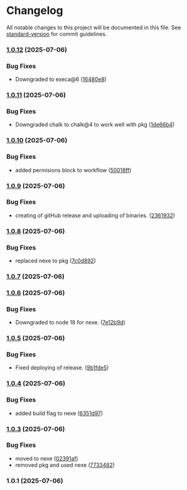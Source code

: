 # Changelog

All notable changes to this project will be documented in this file. See [standard-version](https://github.com/conventional-changelog/standard-version) for commit guidelines.

### [1.0.12](https://github.com/thevalidcode/validstart/compare/v1.0.11...v1.0.12) (2025-07-06)


### Bug Fixes

* Downgraded to execa@6 ([16480e8](https://github.com/thevalidcode/validstart/commit/16480e8d738d368bc7ed5a761036cc869f0eb0ee))

### [1.0.11](https://github.com/thevalidcode/validstart/compare/v1.0.10...v1.0.11) (2025-07-06)


### Bug Fixes

* Downgraded chalk to chalk@4 to work well with pkg ([1de66b4](https://github.com/thevalidcode/validstart/commit/1de66b4ed39e7d3d55d95f3e5d0559ae7daa56a3))

### [1.0.10](https://github.com/thevalidcode/validstart/compare/v1.0.9...v1.0.10) (2025-07-06)


### Bug Fixes

* added permisions block to workflow ([50018ff](https://github.com/thevalidcode/validstart/commit/50018ff524efa7993a5be5b50342fa22833fbf12))

### [1.0.9](https://github.com/thevalidcode/validstart/compare/v1.0.8...v1.0.9) (2025-07-06)


### Bug Fixes

* creating of gitHub release and uploading of binaries. ([2361932](https://github.com/thevalidcode/validstart/commit/2361932f892f6c1f87e196850c27bab36089d1eb))

### [1.0.8](https://github.com/thevalidcode/validstart/compare/v1.0.7...v1.0.8) (2025-07-06)


### Bug Fixes

* replaced nexe to pkg ([7c0d892](https://github.com/thevalidcode/validstart/commit/7c0d8924a633a576b24b734e05a33d1d782ce1d4))

### [1.0.7](https://github.com/thevalidcode/validstart/compare/v1.0.6...v1.0.7) (2025-07-06)

### [1.0.6](https://github.com/thevalidcode/validstart/compare/v1.0.5...v1.0.6) (2025-07-06)


### Bug Fixes

* Downgraded to node 18 for nexe. ([7e12b9d](https://github.com/thevalidcode/validstart/commit/7e12b9d1080935ee7366927b80a14dae2d931273))

### [1.0.5](https://github.com/thevalidcode/validstart/compare/v1.0.4...v1.0.5) (2025-07-06)


### Bug Fixes

* Fixed deploying of release. ([9b1fde5](https://github.com/thevalidcode/validstart/commit/9b1fde5bd85c07acaf48a3c4553146f2adcd2a22))

### [1.0.4](https://github.com/thevalidcode/validstart/compare/v1.0.3...v1.0.4) (2025-07-06)


### Bug Fixes

* added build flag to nexe ([6351d97](https://github.com/thevalidcode/validstart/commit/6351d970041e97ecd5904a87989b5d1cd83b33ef))

### [1.0.3](https://github.com/thevalidcode/validstart/compare/v1.0.1...v1.0.3) (2025-07-06)


### Bug Fixes

* moved to nexe ([02391af](https://github.com/thevalidcode/validstart/commit/02391af5f48eed200ccec7b9b811df2abe329177))
* removed pkg and used nexe ([7733482](https://github.com/thevalidcode/validstart/commit/7733482260bd3d2a035394f0d82f821d6dff0132))

### 1.0.1 (2025-07-06)
